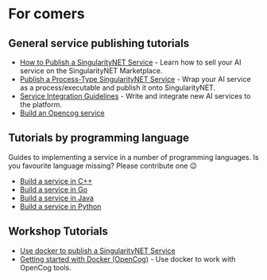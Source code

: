 # For comers

## General service publishing tutorials

-   [How to Publish a SingularityNET Service](/docs/products/DecentralizedAIPlatform/QuickStartGuides/GettingReadyToOnboardCheckUp/) - Learn how to sell your AI service on the SingularityNET Marketplace.
-   [Publish a Process-Type SingularityNET Service](/docs/products/DecentralizedAIPlatform/DevelopersTutorials/FullGuideOnboardingTestnet/) - Wrap your AI service as a process/executable and publish it onto SingularityNET.
-   [Service Integration Guidelines](/docs/products/DecentralizedAIPlatform/DevelopersTutorials/FullGuideOnboardingMainnet/) - Write and integrate new AI services to the platform.
-   [Build an Opencog service](/docs/products/AIMarketplace/ForConsumers/opencog/.md)

## Tutorials by programming language

Guides to implementing a service in a number of programming languages. Is you favourite language missing? Please contribute one 😉

-   [Build a service in C++](/docs/products/AIMarketplace/ForConsumers/Platform-workshops/cpp/index.md)
-   [Build a service in Go](/docs/products/AIMarketplace/ForConsumers/Platform-workshops/go/index.md)
-   [Build a service in Java](/docs/products/AIMarketplace/ForConsumers/Platform-workshops/java/index.md)
-   [Build a service in Python](/docs/products/AIMarketplace/ForConsumers/Platform-workshops/python/index.md)

## Workshop Tutorials

-   [Use docker to publish a SingularityNET Service](/docs/products/AIMarketplace/ForConsumers/Platform-workshops/Docker-snet/index.md)
-   [Getting started with Docker (OpenCog)](/docs/products/AIMarketplace/ForConsumers/Platform-workshops/docker-opencog/) - Use docker to work with OpenCog tools.
